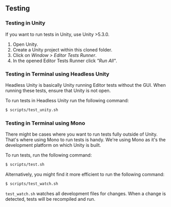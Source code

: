 ## Testing

### Testing in Unity

If you want to run tests in Unity, use Unity >5.3.0.

1. Open Unity.
2. Create a Unity project within this cloned folder.
3. Click on _Window > Editor Tests Runner_.
4. In the opened Editor Tests Runner click _"Run All"_.

### Testing in Terminal using Headless Unity

Headless Unity is basically Unity running Editor tests without the GUI. When running these tests, ensure that Unity is not open.

To run tests in Headless Unity run the following command:
```bash
$ scripts/test_unity.sh
```

### Testing in Terminal using Mono
There might be cases where you want to run tests fully outside of Unity.
That's where using Mono to run tests is handy. We're using Mono as it's the development platform on which Unity is built.

To run tests, run the following command:
```bash
$ scripts/test.sh
```

Alternatively, you might find it more efficient to run the following command:
```bash
$ scripts/test_watch.sh
```

`test_watch.sh` watches all development files for changes. When a change is detected, tests will be recompiled and run.
